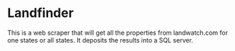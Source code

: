 # Landfinder
This is a web scraper that will get all the properties from landwatch.com for one states or all states. It deposits the results into a SQL server.

